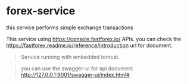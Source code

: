 # forex-service
this service performs simple exchange transactions

This service using https://console.fastforex.io/ APIs. you can check the https://fastforex.readme.io/reference/introduction url for document.

>Service running with embedded tomcat.

>you can use the swagger-ui for api document  
> http://127.0.0.1:9001/swagger-ui/index.html#